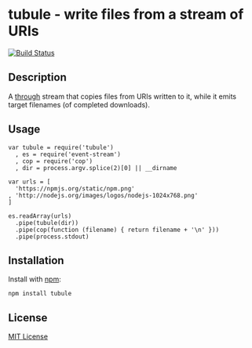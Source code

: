 # tubule - write files from a stream of URIs

[![Build Status](https://secure.travis-ci.org/michaelnisi/tubule.png?branch=master)](https://travis-ci.org/michaelnisi/tubule)

## Description

A [through](https://github.com/dominictarr/through) stream that copies files from URIs written to it, while it emits target filenames (of completed downloads).

## Usage

    var tubule = require('tubule')
      , es = require('event-stream')
      , cop = require('cop')
      , dir = process.argv.splice(2)[0] || __dirname

    var urls = [
      'https://npmjs.org/static/npm.png'
    , 'http://nodejs.org/images/logos/nodejs-1024x768.png'
    ]

    es.readArray(urls)
      .pipe(tubule(dir))
      .pipe(cop(function (filename) { return filename + '\n' }))
      .pipe(process.stdout)

## Installation

Install with [npm](https://npmjs.org):

    npm install tubule

## License

[MIT License](https://raw.github.com/michaelnisi/tubule/master/LICENSE)

